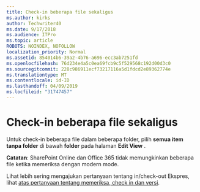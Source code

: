 ```yaml
---
title: Check-in beberapa file sekaligus
ms.author: kirks
author: Techwriter40
ms.date: 9/17/2018
ms.audience: ITPro
ms.topic: article
ROBOTS: NOINDEX, NOFOLLOW
localization_priority: Normal
ms.assetid: 854014b6-39a2-4b76-a696-ecc3ab7251fd
ms.openlocfilehash: 76d234e4a5c0ea69fcb9c5f529568c192d00d3c0
ms.sourcegitcommit: 228c986911ecf73217116a5d1fdcd2e89362774e
ms.translationtype: MT
ms.contentlocale: id-ID
ms.lasthandoff: 04/09/2019
ms.locfileid: "31747457"
---
```

# <a name="check-in-several-files-at-once"></a>Check-in beberapa file sekaligus

Untuk check-in beberapa file dalam beberapa folder, pilih **semua item tanpa folder** di bawah **folder** pada halaman **Edit View** . 
  
 **Catatan**: SharePoint Online dan Office 365 tidak memungkinkan beberapa file ketika memeriksa dengan modern mode. 
  
Lihat lebih sering mengajukan pertanyaan tentang in/check-out Ekspres, lihat [atas pertanyaan tentang memeriksa, check in dan versi](https://go.microsoft.com/fwlink/?linkid=2018786).
  

